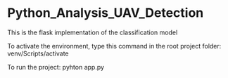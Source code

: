 # Python_Analysis_UAV_Detection
This is the flask implementation of the classification model

To activate the environment, type this command in the root project folder:
venv/Scripts/activate

To run the project:
pyhton app.py
